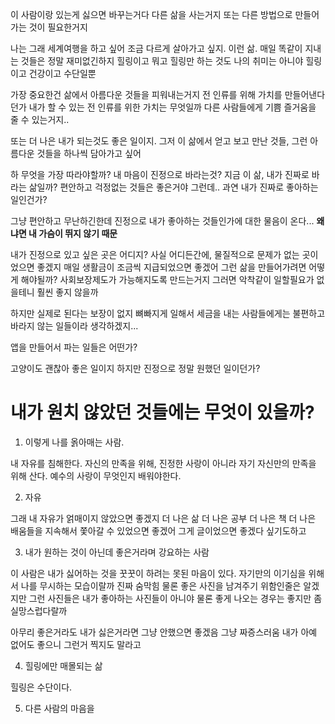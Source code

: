 이 사람이랑 있는게 싫으면
바꾸는거다
다른 삶을 사는거지
또는 다른 방법으로 만들어가는 것이 필요한거지

나는 그래 세계여행을 하고 싶어
조금 다르게 살아가고 싶지.
이런 삶.
매일 똑같이 지내는 것들은 정말 재미없긴하지
힐링이고 뭐고
힐링만 하는 것도 나의 취미는 아니야
힐링이고 건강이고 수단일뿐


가장 중요한건 삶에서 아름다운 것들을 피워내는거지
전 인류를 위해 가치를 만들어낸다던가
내가 할 수 있는 전 인류를 위한 가치는 무엇일까
다른 사람들에게 기쁨 즐거움을 줄 수 있는거지..


또는 더 나은 내가 되는것도 좋은 일이지.
그저 이 삶에서 얻고 보고 만난 것들, 그런 아름다운 것들을 하나씩 담아가고 싶어


하 무엇을 가장 따라야할까?
내 마음이 진정으로 바라는것?
지금 이 삶,
내가 진짜로 바라는 삶일까?
편안하고 걱정없는 것들은 좋은거야
그런데.. 과연 내가 진짜로 좋아하는 일인건가?

그냥 편안하고 무난하긴한데
진정으로 내가 좋아하는 것들인가에 대한 물음이 온다...
**왜냐면 내 가슴이 뛰지 않기 때문**

내가 진정으로 있고 싶은 곳은 어디지?
사실 어디든간에, 물질적으로 문제가 없는 곳이었으면 좋겠지
매일 생활금이 조금씩 지급되었으면 좋겠어
그런 삶을 만들어가려면 어떻게 해야될까?
사회보장제도가 가능해지도록 만드는거지
그러면 악착같이 일할필요가 없을테니 훨씬 좋지 않을까

하지만 실제로 된다는 보장이 없지
뼈빠지게 일해서 세금을 내는 사람들에게는 불편하고 바라지 않는 일들이라 생각하겠지...

앱을 만들어서 파는 일들은 어떤가?


고양이도 괜찮아
좋은 일이지
하지만 진정으로 정말 원했던 일이던가?

# 내가 원치 않았던 것들에는 무엇이 있을까?

1. 이렇게 나를 옭아매는 사람.

내 자유를 침해한다. 자신의 만족을 위해, 진정한 사랑이 아니라 자기 자신만의 만족을 위해 산다. 예수의 사랑이 무엇인지 배워야한다.

2. 자유

그래 내 자유가 얽매이지 않았으면 좋겠지
더 나은 삶
더 나은 공부
더 나은 책
더 나은 배움들을 지속해서 쫓아갈 수 있었으면 좋겠어
그게 글이었으면 좋겠다 싶기도하고

3. 내가 원하는 것이 아닌데 좋은거라며 강요하는 사람

이 사람은 내가 싫어하는 것을
꿋꿋이 하려는 못된 마음이 있다.
자기만의 이기심을 위해서 나를 무시하는 모습이랄까
진짜 숨막힘
물론 좋은 사진을 남겨주기 위함인줄은 알겠지만
그런 사진들은 내가 좋아하는 사진들이 아니야
물론 좋게 나오는 경우는 좋지만
좀 실망스럽다랄까

아무리 좋은거라도
내가 싫은거라면 그냥 안했으면 좋겠음
그냥 짜증스러움
내가 아예 없어도 좋으니
그런거 찍지도 말라고

4. 힐링에만 매몰되는 삶

힐링은 수단이다.


5. 다른 사람의 마음을 